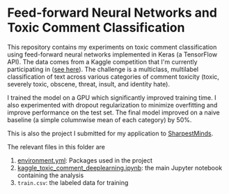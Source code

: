 # Feed-forward Neural Networks and Toxic Comment Classification

This repository contains my experiments on toxic comment classification using feed-forward neural networks implemented in Keras (a TensorFlow API). The data comes from a Kaggle competition that I'm currently participating in ([see here](https://www.kaggle.com/c/jigsaw-toxic-comment-classification-challenge)). The challenge is a multiclass, multilabel classification of text across various categories of comment toxicity (toxic, severely toxic, obscene, threat, insult, and identity hate).

I trained the model on a GPU which significantly improved training time. I also experimented with dropout regularization to minimize overfitting and improve performance on the test set. The final model improved on a naive baseline (a simple columnwise mean of each category) by 50%.

This is also the project I submitted for my application to [SharpestMinds](https://www.sharpestminds.com/).

The relevant files in this folder are
1. [environment.yml](https://github.com/palpen/sharpestminds/blob/master/environment.yml): Packages used in the project
2. [kaggle_toxic_comment_deeplearning.ipynb](https://github.com/palpen/sharpestminds/blob/master/kaggle_toxic_comment_deeplearning.ipynb): the main Jupyter notebook containing the analysis
3. `train.csv`: the labeled data for training
